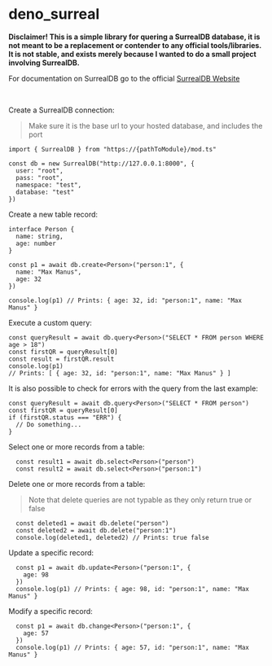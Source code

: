 # deno_surreal

**Disclaimer! This is a simple library for quering a SurrealDB database, it is not meant to be a replacement or contender to any official tools/libraries. It is not stable, and exists merely because I wanted to do a small project involving SurrealDB.**

For documentation on SurrealDB go to the official [SurrealDB Website](https://surrealdb.com)

<br>

Create a SurrealDB connection:
> Make sure it is the base url to your hosted database, and includes the port

```
import { SurrealDB } from "https://{pathToModule}/mod.ts"

const db = new SurrealDB("http://127.0.0.1:8000", {
  user: "root",
  pass: "root",
  namespace: "test",
  database: "test"
})
```

Create a new table record:

```
interface Person {
  name: string,
  age: number
}

const p1 = await db.create<Person>("person:1", {
  name: "Max Manus",
  age: 32
})

console.log(p1) // Prints: { age: 32, id: "person:1", name: "Max Manus" }
```

Execute a custom query:

```
const queryResult = await db.query<Person>("SELECT * FROM person WHERE age > 18")
const firstQR = queryResult[0]
const result = firstQR.result
console.log(p1)
// Prints: [ { age: 32, id: "person:1", name: "Max Manus" } ]
```

It is also possible to check for errors with the query from the last example:

```
const queryResult = await db.query<Person>("SELECT * FROM person")
const firstQR = queryResult[0]
if (firstQR.status === "ERR") {
  // Do something...
}
```

Select one or more records from a table:

```
  const result1 = await db.select<Person>("person")
  const result2 = await db.select<Person>("person:1")
```

Delete one or more records from a table:
> Note that delete queries are not typable as they only return true or false
```
  const deleted1 = await db.delete("person")
  const deleted2 = await db.delete("person:1")
  console.log(deleted1, deleted2) // Prints: true false
```

Update a specific record:
```
  const p1 = await db.update<Person>("person:1", {
    age: 98
  })
  console.log(p1) // Prints: { age: 98, id: "person:1", name: "Max Manus" }
```

Modify a specific record:
```
  const p1 = await db.change<Person>("person:1", {
    age: 57
  })
  console.log(p1) // Prints: { age: 57, id: "person:1", name: "Max Manus" }
```